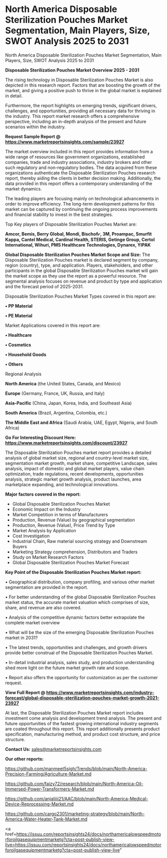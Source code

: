 # North America Disposable Sterilization Pouches Market Segmentation, Main Players, Size, SWOT Analysis 2025 to 2031
 North America Disposable Sterilization Pouches Market Segmentation, Main Players, Size, SWOT Analysis 2025 to 2031

<Strong> Disposable Sterilization Pouches Market Overview 2025 - 2031</strong>

The rising technology in Disposable Sterilization Pouches Market is also depicted in this research report. Factors that are boosting the growth of the market, and giving a positive push to thrive in the global market is explained in detail.

Furthermore, the report highlights on emerging trends, significant drivers, challenges, and opportunities, providing all necessary data for thriving in the industry. This report market research offers a comprehensive perspective, including an in-depth analysis of the present and future scenarios within the industry.

<strong>Request Sample Report @ <a href=https://www.marketreportsinsights.com/sample/23927>https://www.marketreportsinsights.com/sample/23927</a></strong>

The market overview included in this report provides information from a wide range of resources like government organizations, established companies, trade and industry associations, industry brokers and other such regulatory and non-regulatory bodies. The data acquired from these organizations authenticate the Disposable Sterilization Pouches research report, thereby aiding the clients in better decision making. Additionally, the data provided in this report offers a contemporary understanding of the market dynamics.

The leading players are focusing mainly on technological advancements in order to improve efficiency. The long-term development patterns for this market can be captured by continuing the ongoing process improvements and financial stability to invest in the best strategies.

Top Key players of Disposable Sterilization Pouches Market are:

<strong>Amcor, Bemis, Berry Global, Mondi, Bischof⩗, 3M, Proampac, Smurfit Kappa, Cantel Medical, Cardinal Health, STERIS, Getinge Group, Certol International, Wihuri, PMS Healthcare Technologies, Dynarex, YIPAK</strong>

<strong><b>Global Disposable Sterilization Pouches Market Scope and Size:</b></strong>
The Disposable Sterilization Pouches market is declared segment by company, region (country), type, and application. Players, stakeholders, and other participants in the global Disposable Sterilization Pouches market will gain the market scope as they use the report as a powerful resource. The segmental analysis focuses on revenue and product by type and application and the forecast period of 2025-2031.

Disposable Sterilization Pouches Market Types covered in this report are:

<strong>• PP Material

• PE Material</strong>

Market Applications covered in this report are:

<strong>• Healthcare

• Cosmetics

• Household Goods

• Others</strong> 

Regional Analysis

<strong>North America</strong> (the United States, Canada, and Mexico)

<strong>Europe</strong> (Germany, France, UK, Russia, and Italy)

<strong>Asia-Pacific</strong> (China, Japan, Korea, India, and Southeast Asia)

<strong>South America</strong> (Brazil, Argentina, Colombia, etc.)

<strong>The Middle East and Africa</strong> (Saudi Arabia, UAE, Egypt, Nigeria, and South Africa)

<strong>Go For Interesting Discount Here: <a href=https://www.marketreportsinsights.com/discount/23927>https://www.marketreportsinsights.com/discount/23927</a></strong>

The Disposable Sterilization Pouches market report provides a detailed analysis of global market size, regional and country-level market size, segmentation market growth, market share, competitive Landscape, sales analysis, impact of domestic and global market players, value chain optimization, trade regulations, recent developments, opportunities analysis, strategic market growth analysis, product launches, area marketplace expanding, and technological innovations.

<strong><b>Major factors covered in the report:</b></strong>
<ul>
  <li>Global Disposable Sterilization Pouches Market </li>
  <li>Economic Impact on the Industry</li>
  <li>Market Competition in terms of Manufacturers</li>
  <li>Production, Revenue (Value) by geographical segmentation</li>
  <li>Production, Revenue (Value), Price Trend by Type</li>
  <li>Market Analysis by Application</li>
  <li>Cost Investigation</li>
  <li>Industrial Chain, Raw material sourcing strategy and Downstream Buyers</li>
  <li>Marketing Strategy comprehension, Distributors and Traders</li>
  <li>Study on Market Research Factors</li>
  <li>Global Disposable Sterilization Pouches Market Forecast</li>
</ul>

<strong><b>Key Point of the Disposable Sterilization Pouches Market report:</b></strong>

• Geographical distribution, company profiling, and various other market segmentation are provided in the report.

• For better understanding of the global Disposable Sterilization Pouches market status, the accurate market valuation which comprises of size, share, and revenue are also covered.

• Analysis of the competitive dynamic factors better extrapolate the complete market overview

• What will be the size of the emerging Disposable Sterilization Pouches market in 2031?

• The latest trends, opportunities and challenges, and growth drivers provide better construal of the Disposable Sterilization Pouches Market.

• In-detail industrial analysis, sales study, and production understanding shed more light on the future market growth rate and scope.

• Report also offers the opportunity for customization as per the customer request.

<strong><b>View Full Report @ <a href=https://www.marketreportsinsights.com/industry-forecast/global-disposable-sterilization-pouches-market-growth-2021-23927>https://www.marketreportsinsights.com/industry-forecast/global-disposable-sterilization-pouches-market-growth-2021-23927</a></b></strong>


At last, the Disposable Sterilization Pouches Market report includes investment come analysis and development trend analysis. The present and future opportunities of the fastest growing international industry segments are coated throughout this report. This report additionally presents product specification, manufacturing method, and product cost structure, and price structure.

<strong>Contact Us:</strong>
sales@marketreportsinsights.com

<strong>Our other reports:</strong>

<a href=https://github.com/manmeet5sigh/Trends/blob/main/North-America-Precision-Farming/Agriculture-Market.md>https://github.com/manmeet5sigh/Trends/blob/main/North-America-Precision-Farming/Agriculture-Market.md</a>

<a href=https://github.com/faizy72/research/blob/main/North-America-Oil-Immersed-Power-Transformers-Market.md>https://github.com/faizy72/research/blob/main/North-America-Oil-Immersed-Power-Transformers-Market.md</a>

<a href=https://github.com/anjaliiii21/AAC/blob/main/North-America-Medical-Device-Reprocessing-Market.md>https://github.com/anjaliiii21/AAC/blob/main/North-America-Medical-Device-Reprocessing-Market.md</a>

<a href=https://github.com/cargo2301/marketing-strategy/blob/main/North-America-Water-Heater-Tank-Market.md>https://github.com/cargo2301/marketing-strategy/blob/main/North-America-Water-Heater-Tank-Market.md</a>

<a href=https://issuu.com/reportsinsights24/docs/northamericalowspeedmotorforoilgasequipmentmarketg?cta=post-publish-view-live>https://issuu.com/reportsinsights24/docs/northamericalowspeedmotorforoilgasequipmentmarketg?cta=post-publish-view-live</a>"
